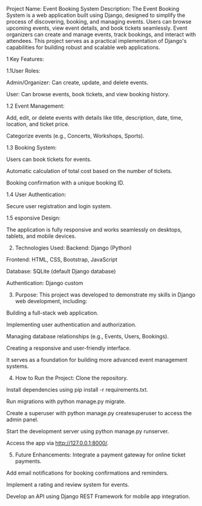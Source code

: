 Project Name: Event Booking System
Description:
The Event Booking System is a web application built using Django, designed to simplify the process of discovering, booking, and managing events. Users can browse upcoming events, view event details, and book tickets seamlessly. Event organizers can create and manage events, track bookings, and interact with attendees. This project serves as a practical implementation of Django's capabilities for building robust and scalable web applications.

1 Key Features:

1.1User Roles:

 Admin/Organizer: Can create, update, and delete events.

 User: Can browse events, book tickets, and view booking history.

1.2 Event Management:

 Add, edit, or delete events with details like title, description, date, time, location, and ticket price.

 Categorize events (e.g., Concerts, Workshops, Sports).

1.3 Booking System:

 Users can book tickets for events.

 Automatic calculation of total cost based on the number of tickets.

 Booking confirmation with a unique booking ID.

1.4 User Authentication:

 Secure user registration and login system.

1.5 esponsive Design:

The application is fully responsive and works seamlessly on desktops, tablets, and mobile devices.

2. Technologies Used:
 Backend: Django (Python)

 Frontend: HTML, CSS, Bootstrap, JavaScript

 Database: SQLite (default Django database)

 Authentication: Django custom 


3. Purpose:
 This project was developed to demonstrate my skills in Django web development, including:

  Building a full-stack web application.

  Implementing user authentication and authorization.

  Managing database relationships (e.g., Events, Users, Bookings).

  Creating a responsive and user-friendly interface.

  It serves as a foundation for building more advanced event management systems.
  
4. How to Run the Project:
 Clone the repository.

 Install dependencies using pip install -r requirements.txt.

 Run migrations with python manage.py migrate.

 Create a superuser with python manage.py createsuperuser to access the admin panel.

 Start the development server using python manage.py runserver.

 Access the app via http://127.0.0.1:8000/.

5. Future Enhancements:
 Integrate a payment gateway for online ticket payments.

 Add email notifications for booking confirmations and reminders.

 Implement a rating and review system for events.

 Develop an API using Django REST Framework for mobile app integration.
